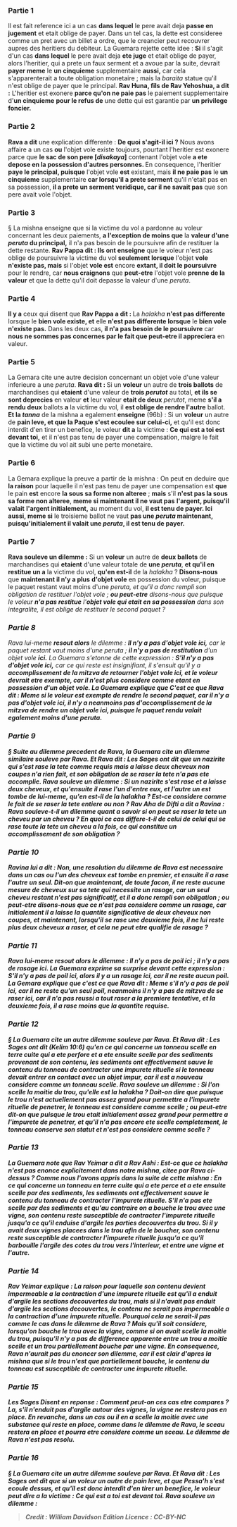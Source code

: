
### Partie 1
Il est fait reference ici a un cas <b>dans lequel</b> le pere avait deja <b>passe en jugement</b> et etait oblige de payer. Dans un tel cas, la dette est consideree comme un pret avec un billet a ordre, que le creancier peut recouvrer aupres des heritiers du debiteur. La Guemara rejette cette idee : <b>Si</b> il s'agit d'un cas <b>dans lequel</b> le pere avait deja <b>ete juge</b> et etait oblige de payer, alors l'heritier, qui a prete un faux serment et a avoue par la suite, devrait <b>payer meme</b> le <b>un cinquieme</b> supplementaire <b>aussi,</b> car cela s'apparenterait a toute obligation monetaire ; mais la <i>baraita</i> statue qu'il n'est oblige de payer que le principal. <b>Rav Huna, fils de Rav Yehoshua, a dit :</b> L'heritier est exonere <b>parce qu'on ne paie pas</b> le paiement supplementaire d'<b>un cinquieme</b> <b>pour le refus de</b> une dette qui est garantie par <b>un privilege foncier.</b>

### Partie 2
<b>Rava a dit</b> une explication differente : <b>De quoi s'agit-il ici ?</b> Nous avons affaire a un cas <b>ou</b> l'objet vole existe toujours, pourtant l'heritier est exonere parce que <b>le sac de son pere [<i>disakaya</i>]</b> contenant l'objet vole <b>a ete depose en la possession d'autres personnes. </b> En consequence, l'heritier <b>paye le principal, puisque</b> l'objet vole <b>est</b> existant, mais <b>il ne paie pas</b> le <b>un cinquieme</b> supplementaire <b>car lorsqu'il a prete serment</b> qu'il n'etait pas en sa possession, <b>il a prete un serment veridique, car il ne savait pas</b> que son pere avait vole l'objet.

### Partie 3
§ La mishna enseigne que si la victime du vol a pardonne au voleur concernant les deux paiements, <b>a l'exception de moins que</b> la <b>valeur d'une <i>peruta</i> du principal,</b> il n'a pas besoin de le poursuivre afin de restituer la dette restante. <b>Rav Pappa dit : Ils ont enseigne</b> que le voleur n'est pas oblige de poursuivre la victime du vol <b>seulement lorsque</b> l'objet <b>vole n'existe pas, mais</b> si l'objet <b>vole est</b> encore <b>extant, il doit le poursuivre</b> pour le rendre, car <b>nous craignons</b> que <b>peut-etre</b> l'objet vole <b>prenne de la valeur</b> et que la dette qu'il doit depasse la valeur d'une <i>peruta</i>.

### Partie 4
<b>Il y a</b> ceux qui disent</b> que <b>Rav Pappa a dit : </b> La <i>halakha</i> <b>n'est pas differente</b> lorsque le <b>bien vole existe, et</b> elle <b>n'est pas differente lorsque</b> le <b>bien vole n'existe pas.</b> Dans les deux cas, <b>il n'a pas besoin de le poursuivre</b> car <b>nous ne sommes pas concernes par le fait que peut-etre il appreciera</b> en valeur.

### Partie 5
La Gemara cite une autre decision concernant un objet vole d'une valeur inferieure a une <i>peruta</i>. <b>Rava dit : </b> Si un <b>voleur</b> un autre de <b>trois ballots</b> de marchandises qui <b>etaient</b> d'une valeur de <b>trois <i>perutot</i></b> au total, <b>et ils se sont deprecies</b> en valeur <b>et</b> leur valeur <b>etait de deux</b> <i>perutot</i>, meme <b>s'il a rendu deux</b> ballots <b>a</b> la victime du vol, il <b>est oblige de rendre l'autre</b> ballot. <b>Et la <i>tanna</i></b> de la mishna a egalement <b>enseigne</b> (96b) : Si un <b>voleur</b> un autre de <b>pain leve, et que la Paque s'est ecoulee sur celui-ci,</b> et qu'il est donc interdit d'en tirer un benefice, le voleur <b>dit a</b> la victime : <b>Ce qui est a toi est devant toi,</b> et il n'est pas tenu de payer une compensation, malgre le fait que la victime du vol ait subi une perte monetaire.

### Partie 6
La Gemara explique la preuve a partir de la mishna : On peut en deduire que <b>la raison</b> pour laquelle il n'est pas tenu de payer une compensation est <b>que</b> le pain <b>est</b> encore <b>la sous sa forme non alteree</b> ; <b>mais</b> s'il <b>n'est pas la sous sa forme non alteree</b>, <b>meme si maintenant il ne vaut pas</b> <b>l'argent, puisqu'il valait</b> <b>l'argent initialement,</b> au moment du vol, <b>il est tenu de payer. Ici aussi, meme si</b> le troisieme ballot ne vaut <b>pas une <i>peruta</i> maintenant, puisqu'initialement il valait une <i>peruta</i>, il est tenu de payer.</b>

### Partie 7
<b>Rava souleve un dilemme :</b> Si un <b>voleur</b> un autre de <b>deux ballots</b> de marchandises qui <b>etaient</b> d'une valeur totale de <b>une <i>peruta</i></b>, <b>et qu'il en restitue un a</b> la victime du vol, <b>qu'en est-il</b> de la <i>halakha</i> ? <b>Disons-nous</b> que <b>maintenant il n'y a plus</b> <b>d'objet vole</b> en possession du voleur, puisque le paquet restant vaut moins d'une <i>peruta</b>, et qu'il a donc rempli son obligation de restituer l'objet vole ; <b>ou peut-etre</b> disons-nous que puisque le voleur <b>n'a pas restitue</b> l'<b>objet vole qui etait en sa possession</b> dans son integralite, il est oblige de restituer le second paquet ?

### Partie 8
Rava lui-meme <b>resout alors</b> le dilemme : <b>Il n'y a pas d'objet vole ici,</b> car le paquet restant vaut moins d'une <i>peruta</i> ; <b>il n'y a pas de restitution</b> d'un objet vole <b>ici.</b> La Guemara s'etonne de cette expression : <b>S'il n'y a pas d'objet vole ici,</b> car ce qui reste est insignifiant, il s'ensuit qu'il y a <b>accomplissement de la mitzva de <b>retourner</b> l'objet vole <b>ici,</b> et le voleur devrait etre exempte, car il n'est plus considere comme etant en possession d'un objet vole. La Guemara explique que <b>C'est</b> ce que Rava <b>dit : Meme si</b> le voleur est exempte de rendre le second paquet, car <b>il n'y a pas d'objet vole ici, il n'y a</b> neanmoins <b>pas</b> d'accomplissement de la <b>mitzva de rendre</b> un objet vole <b>ici,</b> puisque le paquet rendu valait egalement moins d'une <i>peruta</i>.

### Partie 9
§ Suite au dilemme precedent de Rava, la Guemara cite un dilemme similaire souleve par Rava. <b>Et Rava dit :</b> Les Sages <b>ont dit</b> que <b>un nazirite qui s'est rase</b> la tete comme requis <b>mais a laisse deux cheveux</b> non coupes <b>n'a rien fait,</b> et son obligation de se raser la tete n'a pas ete accomplie. <b>Rava souleve un dilemme :</b> Si un nazirite s'est rase et a laisse deux cheveux, et qu'ensuite il <b>rase l'un</b> d'entre eux, <b>et</b> l'autre <b>un est tombe</b> de lui-meme, <b>qu'en est-il</b> de la <i>halakha</i> ? Est-ce considere comme le fait de se raser la tete entiere ou non ? <b>Rav Aha de Difti a dit a Ravina : Rava souleve-t-il un dilemme</b> quant a savoir si on peut <b>se raser</b> la tete <b>un</b> cheveu <b>par un</b> cheveu ? En quoi ce cas differe-t-il de celui de celui qui se rase toute la tete un cheveu a la fois, ce qui constitue un accomplissement de son obligation ?

### Partie 10
Ravina <b>lui a dit : Non,</b> une resolution du dilemme de Rava <b>est necessaire</b> dans un cas <b>ou l'un des</b> cheveux <b>est tombe</b> en premier, <b>et</b> ensuite <b>il a rase</b> l'autre <b>un seul. Dit-on</b> que <b>maintenant, de toute facon, il ne reste aucune mesure</b> de cheveux sur sa tete qui necessite un rasage, car un seul cheveu restant n'est pas significatif, et il a donc rempli son obligation ; <b>ou peut-etre</b> disons-nous que <b>ce n'est pas</b> considere comme un <b>rasage, car initialement il a laisse</b> la quantite significative de <b>deux cheveux</b> non coupes, <b>et maintenant, lorsqu'il se rase</b> une deuxieme fois, <b>il ne lui reste plus deux cheveux</b> a raser, et cela ne peut etre qualifie de rasage ?

### Partie 11
Rava lui-meme <b>resout alors</b> le dilemme : <b>Il n'y a pas de poil ici ; il n'y a pas de rasage ici.</b> La Guemara exprime sa surprise devant cette expression : <b>S'il n'y a pas de poil ici,</b> alors <b>il y a un rasage ici,</b> car il ne reste aucun poil. La Gemara explique que <b>c'est ce que</b> Rava <b>dit : Meme s'il n'y a pas de poil ici,</b> car il ne reste qu'un seul poil, neanmoins <b>il n'y a pas de mitzva de se raser ici,</b> car il n'a pas reussi a tout raser a la premiere tentative, et la deuxieme fois, il a rase moins que la quantite requise.

### Partie 12
§ La Guemara cite un autre dilemme souleve par Rava. <b>Et Rava dit :</b> Les Sages ont <b>dit</b> (<i>Kelim</i> 10:6) qu'en ce qui concerne un <b>tonneau scelle en terre cuite qui a ete perfore et a ete</b> ensuite <b>scelle par des sediments</b> provenant de son contenu, les sediments ont effectivement <b>sauve</b> le contenu du tonneau de contracter une impurete rituelle si le tonneau devait entrer en contact avec un objet impur, car il est a nouveau considere comme un tonneau scelle. <b>Rava souleve un dilemme :</b> Si l'on <b>scelle la moitie</b> du trou, <b>qu'elle est</b> la <i>halakha</i> ? Doit-on dire que puisque le trou n'est actuellement pas assez grand pour permettre a l'impurete rituelle de penetrer, le tonneau est considere comme scelle ; ou peut-etre dit-on que puisque le trou etait initialement assez grand pour permettre a l'impurete de penetrer, et qu'il n'a pas encore ete scelle completement, le tonneau conserve son statut et n'est pas considere comme scelle ?

### Partie 13
La Guemara note que <b>Rav Yeimar a dit a Rav Ashi : Est-ce que ce</b> <i>halakha</i> n'est pas enonce explicitement dans <b>notre mishna,</b> citee par Rava ci-dessus ? <b>Comme nous l'avons appris</b> dans la suite de cette mishna : En ce qui concerne un <b>tonneau en terre cuite qui a ete perce et a ete</b> ensuite <b>scelle par des sediments,</b> les sediments ont effectivement <b>sauve</b> le contenu du tonneau de contracter l'impurete rituelle. S'il n'a pas ete scelle par des sediments et qu'au contraire on a <b>bouche</b> le trou <b>avec une vigne,</b> son contenu reste susceptible de contracter l'impurete rituelle <b>jusqu'a ce qu'il enduise</b> d'argile les parties decouvertes du trou. Si <b>il y avait deux</b> vignes placees dans le trou afin de le boucher, son contenu reste susceptible de contracter l'impurete rituelle <b>jusqu'a ce qu'il barbouille</b> l'argile <b>des cotes</b> du trou vers l'interieur, <b>et entre une vigne et l'autre.</b>

### Partie 14
Rav Yeimar explique : <b>La raison</b> pour laquelle son contenu devient impermeable a la contraction d'une impurete rituelle est <b>qu'il a enduit</b> d'argile les sections decouvertes du trou, <b>mais</b> si <b>il n'avait pas enduit</b> d'argile les sections decouvertes, le contenu ne serait <b>pas</b> impermeable a la contraction d'une impurete rituelle. <b>Pourquoi</b> cela ne serait-il pas comme le cas dans le dilemme de Rava ? <b>Mais qu'il soit</b> considere, lorsqu'on bouche le trou avec la vigne, <b>comme</b> si <b>on</b> avait <b>scelle la moitie</b> du trou, puisqu'il n'y a pas de difference apparente entre un trou a moitie scelle et un trou partiellement bouche par une vigne. En consequence, Rava n'aurait pas du enoncer son dilemme, car il est clair d'apres la mishna que si le trou n'est que partiellement bouche, le contenu du tonneau est susceptible de contracter une impurete rituelle.

### Partie 15
Les Sages <b>Disent</b> en reponse : <b>Comment peut-on</b> ces cas <b>etre compares ? La, s'il n'enduit pas</b> d'argile autour des vignes, la vigne <b>ne restera pas</b> en place. En revanche, dans un cas ou <b>il en a scelle la moitie avec une substance qui reste</b> en place, comme dans le dilemme de Rava, le sceau <b>restera</b> en place et pourra etre considere comme un sceau. Le dilemme de Rava n'est pas resolu.

### Partie 16
§ La Guemara cite un autre dilemme souleve par Rava. <b>Et Rava dit :</b> Les Sages <b>ont dit</b> que si un <b>voleur</b> un autre de <b>pain leve, et que Pessa'h s'est ecoule dessus,</b> et qu'il est donc interdit d'en tirer un benefice, le voleur <b>peut dire a</b> la victime : <b>Ce qui est a toi est devant toi. Rava souleve un dilemme :</b>

>Credit : William Davidson Edition
>Licence : CC-BY-NC
